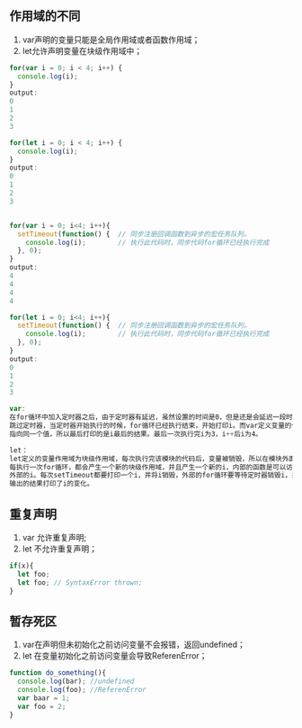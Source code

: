 ## 作用域的不同  
1. var声明的变量只能是全局作用域或者函数作用域；  
2. let允许声明变量在块级作用域中；    
``` javascript
for(var i = 0; i < 4; i++) {
  console.log(i);
}
output: 
0
1
2
3

for(let i = 0; i < 4; i++) {
  console.log(i);
}
output: 
0
1
2
3


for(var i = 0; i<4; i++){
  setTimeout(function() {  // 同步注册回调函数到异步的宏任务队列。
    console.log(i);        // 执行此代码时，同步代码for循环已经执行完成
  }, 0);
}
output:
4
4
4
4

for(let i = 0; i<4; i++){
  setTimeout(function() {  // 同步注册回调函数到异步的宏任务队列。
    console.log(i);        // 执行此代码时，同步代码for循环已经执行完成
  }, 0);
}
output:
0
1
2
3

var:
在for循环中加入定时器之后，由于定时器有延迟，虽然设置的时间是0，但是还是会延迟一段时间，所以此时的执行流程是：for循环正常执行，
跳过定时器，当定时器开始执行的时候，for循环已经执行结束，开始打印i。而var定义变量的作用域是全局或者函数作用域，所以此时i始终
指向同一个值，所以最后打印的是i最后的结果。最后一次执行完i为3，i++后i为4。  

let：
let定义的变量作用域为块级作用域，每次执行完该模块的代码后，变量被销毁，所以在模块外面访问不了该变量。
每执行一次for循环，都会产生一个新的块级作用域，并且产生一个新的i，内部的函数是可以访问外部函数的变量的，所以定时器可以访问到
外部的i。每次setTimeout都要打印一个i，并将i销毁，外部的for循环要等待定时器销毁i，并执行i++，生成新的i完成下一次循环，所以
输出的结果打印了i的变化。
```


## 重复声明  
1. var 允许重复声明;  
2. let 不允许重复声明；  
``` javascript  
if(x){
  let foo;
  let foo; // SyntaxError thrown;  
}  
```
## 暂存死区  
1. var在声明但未初始化之前访问变量不会报错，返回undefined；  
2. let 在变量初始化之前访问变量会导致ReferenError；  
``` javascript  
function do_something(){
  console.log(bar); //undefined
  console.log(foo); //ReferenError
  var baar = 1;
  var foo = 2;
}
